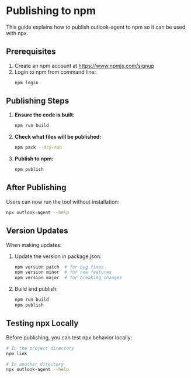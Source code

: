 # Publishing to npm

This guide explains how to publish outlook-agent to npm so it can be used with npx.

## Prerequisites

1. Create an npm account at https://www.npmjs.com/signup
2. Login to npm from command line:
   ```bash
   npm login
   ```

## Publishing Steps

1. **Ensure the code is built:**
   ```bash
   npm run build
   ```

2. **Check what files will be published:**
   ```bash
   npm pack --dry-run
   ```

3. **Publish to npm:**
   ```bash
   npm publish
   ```

## After Publishing

Users can now run the tool without installation:
```bash
npx outlook-agent --help
```

## Version Updates

When making updates:

1. Update the version in package.json:
   ```bash
   npm version patch  # for bug fixes
   npm version minor  # for new features
   npm version major  # for breaking changes
   ```

2. Build and publish:
   ```bash
   npm run build
   npm publish
   ```

## Testing npx Locally

Before publishing, you can test npx behavior locally:

```bash
# In the project directory
npm link

# In another directory
npx outlook-agent --help
```